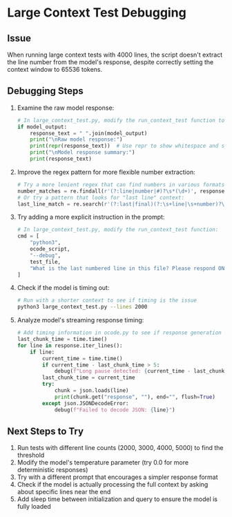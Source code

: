 # Large Context Test Debugging

## Issue
When running large context tests with 4000 lines, the script doesn't extract the line number from the model's response, despite correctly setting the context window to 65536 tokens.

## Debugging Steps

1. Examine the raw model response:
   ```python
   # In large_context_test.py, modify the run_context_test function to always print the raw response:
   if model_output:
       response_text = " ".join(model_output)
       print("\nRaw model response:")
       print(repr(response_text))  # Use repr to show whitespace and special chars
       print("\nModel response summary:")
       print(response_text)
   ```

2. Improve the regex pattern for more flexible number extraction:
   ```python
   # Try a more lenient regex that can find numbers in various formats:
   number_matches = re.findall(r'(?:line|number|#)?\s*(\d+)', response_text, re.IGNORECASE)
   # Or try a pattern that looks for "last line" context:
   last_line_match = re.search(r'(?:last|final)(?:\s+line|\s+number)?\s*(?:is|:|=)?\s*(\d+)', response_text, re.IGNORECASE)
   ```

3. Try adding a more explicit instruction in the prompt:
   ```python
   # In large_context_test.py, modify the run_context_test function:
   cmd = [
       "python3", 
       ocode_script, 
       "--debug",
       test_file, 
       "What is the last numbered line in this file? Please respond ONLY with the number, for example: 'The last line is 4000'"
   ]
   ```

4. Check if the model is timing out:
   ```bash
   # Run with a shorter context to see if timing is the issue
   python3 large_context_test.py --lines 2000
   ```

5. Analyze model's streaming response timing:
   ```python
   # Add timing information in ocode.py to see if response generation is being cut off
   last_chunk_time = time.time()
   for line in response.iter_lines():
       if line:
           current_time = time.time()
           if current_time - last_chunk_time > 5:
               debug(f"Long pause detected: {current_time - last_chunk_time:.2f}s")
           last_chunk_time = current_time
           try:
               chunk = json.loads(line)
               print(chunk.get("response", ""), end="", flush=True)
           except json.JSONDecodeError:
               debug(f"Failed to decode JSON: {line}")
   ```

## Next Steps to Try

1. Run tests with different line counts (2000, 3000, 4000, 5000) to find the threshold
2. Modify the model's temperature parameter (try 0.0 for more deterministic responses)
3. Try with a different prompt that encourages a simpler response format
4. Check if the model is actually processing the full context by asking about specific lines near the end
5. Add sleep time between initialization and query to ensure the model is fully loaded